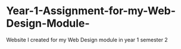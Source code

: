 # Year-1-Assignment-for-my-Web-Design-Module-
Website I created for my Web Design module in year 1 semester 2
